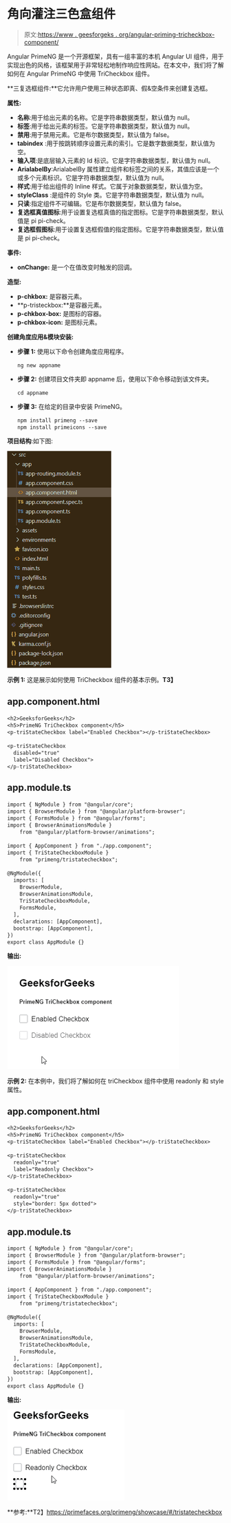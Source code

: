 # 角向灌注三色盒组件

> 原文:[https://www . geesforgeks . org/angular-priming-tricheckbox-component/](https://www.geeksforgeeks.org/angular-primeng-tricheckbox-component/)

Angular PrimeNG 是一个开源框架，具有一组丰富的本机 Angular UI 组件，用于实现出色的风格，该框架用于非常轻松地制作响应性网站。在本文中，我们将了解如何在 Angular PrimeNG 中使用 TriCheckbox 组件。

**三复选框组件:**它允许用户使用三种状态即真、假&空条件来创建复选框。

**属性:**

*   **名称**:用于给出元素的名称。它是字符串数据类型，默认值为 null。
*   **标签**:用于给出元素的标签。它是字符串数据类型，默认值为 null。
*   **禁用**:用于禁用元素。它是布尔数据类型，默认值为 false。
*   **tabindex** :用于按跳转顺序设置元素的索引。它是数字数据类型，默认值为空。
*   **输入项**:是底层输入元素的 Id 标识。它是字符串数据类型，默认值为 null。
*   **ArialabelBy**:ArialabelBy 属性建立组件和标签之间的关系，其值应该是一个或多个元素标识。它是字符串数据类型，默认值为 null。
*   **样式**:用于给出组件的 Inline 样式。它属于对象数据类型，默认值为空。
*   **styleClass** :是组件的 Style 类。它是字符串数据类型，默认值为 null。
*   **只读**:指定组件不可编辑。它是布尔数据类型，默认值为 false。
*   **复选框真值图标**:用于设置复选框真值的指定图标。它是字符串数据类型，默认值是 pi pi-check。
*   **复选框假图标**:用于设置复选框假值的指定图标。它是字符串数据类型，默认值是 pi pi-check。

**事件:**

*   **onChange:** 是一个在值改变时触发的回调。

**造型:**

*   **p-chkbox:** 是容器元素。
*   **p-tristeckbox:**是容器元素。
*   **p-chkbox-box:** 是图标的容器。
*   **p-chkbox-icon:** 是图标元素。

**创建角度应用&模块安装:**

*   **步骤 1:** 使用以下命令创建角度应用程序。

    ```
    ng new appname
    ```

*   **步骤 2:** 创建项目文件夹即 appname 后，使用以下命令移动到该文件夹。

    ```
    cd appname
    ```

*   **步骤 3:** 在给定的目录中安装 PrimeNG。

    ```
    npm install primeng --save
    npm install primeicons --save
    ```

**项目结构**:如下图:

![](img/6e2ac1499ceea2e58d3439c1f9f0d39a.png)

**示例 1:** 这是展示如何使用 TriCheckbox 组件的基本示例。**T3】**

## app.component.html

```
<h2>GeeksforGeeks</h2>
<h5>PrimeNG TriCheckbox component</h5>
<p-triStateCheckbox label="Enabled Checkbox"></p-triStateCheckbox>

<p-triStateCheckbox
  disabled="true"
  label="Disabled Checkbox">
</p-triStateCheckbox>
```

## app.module.ts

```
import { NgModule } from "@angular/core";
import { BrowserModule } from "@angular/platform-browser";
import { FormsModule } from "@angular/forms";
import { BrowserAnimationsModule } 
    from "@angular/platform-browser/animations";

import { AppComponent } from "./app.component";
import { TriStateCheckboxModule } 
    from "primeng/tristatecheckbox";

@NgModule({
  imports: [
    BrowserModule,
    BrowserAnimationsModule,
    TriStateCheckboxModule,
    FormsModule,
  ],
  declarations: [AppComponent],
  bootstrap: [AppComponent],
})
export class AppModule {}
```

**输出:**

![](img/4e50bbb4a48e338d2d5821bd42b65984.png)

**示例 2:** 在本例中，我们将了解如何在 triCheckbox 组件中使用 readonly 和 style 属性。

## app.component.html

```
<h2>GeeksforGeeks</h2>
<h5>PrimeNG TriCheckbox component</h5>
<p-triStateCheckbox label="Enabled Checkbox"></p-triStateCheckbox>

<p-triStateCheckbox
  readonly="true"
  label="Readonly Checkbox">
</p-triStateCheckbox>

<p-triStateCheckbox
  readonly="true"
  style="border: 5px dotted">
</p-triStateCheckbox>
```

## app.module.ts

```
import { NgModule } from "@angular/core";
import { BrowserModule } from "@angular/platform-browser";
import { FormsModule } from "@angular/forms";
import { BrowserAnimationsModule } 
    from "@angular/platform-browser/animations";

import { AppComponent } from "./app.component";
import { TriStateCheckboxModule } 
    from "primeng/tristatecheckbox";

@NgModule({
  imports: [
    BrowserModule,
    BrowserAnimationsModule,
    TriStateCheckboxModule,
    FormsModule,
  ],
  declarations: [AppComponent],
  bootstrap: [AppComponent],
})
export class AppModule {}
```

**输出:**

![](img/fd83cf0c28a23d3a7782f7ebd0138a83.png)

**参考:**T2】https://primefaces.org/primeng/showcase/#/tristatecheckbox